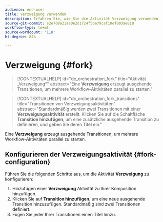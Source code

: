 ```yaml
---
audience: end-user
title: Verzweigung verwenden
description: Erfahren Sie, wie Sie die Aktivität Verzweigung verwenden
source-git-commit: e2e708a21aa0e2d1724f5ba79caf10ef803ae818
workflow-type: tm+mt
source-wordcount: '118'
ht-degree: 84%

---
```



# Verzweigung  {#fork}

>[!CONTEXTUALHELP]
>id="dc_orchestration_fork"
>title="Aktivität „Verzweigung“"
>abstract="Eine **Verzweigung** erzeugt ausgehende Transitionen, um mehrere Workflow-Aktivitäten parallel zu starten."


>[!CONTEXTUALHELP]
>id="dc_orchestration_fork_transitions"
>title="Transitionen von Verzweigungsaktivitäten"
>abstract="Standardmäßig werden zwei Transitionen mit einer **Verzweigungsaktivität** erstellt. Klicken Sie auf die Schaltfläche **Transition hinzufügen**, um eine zusätzliche ausgehende Transition zu definieren, und geben Sie deren Titel ein."

Eine **Verzweigung** erzeugt ausgehende Transitionen, um mehrere Workflow-Aktivitäten parallel zu starten.

## Konfigurieren der Verzweigungsaktivität {#fork-configuration}

Führen Sie die folgenden Schritte aus, um die Aktivität **Verzweigung** zu konfigurieren:

1. Hinzufügen einer **Verzweigung** Aktivität zu Ihrer Komposition hinzufügen.
1. Klicken Sie auf **Transition hinzufügen**, um eine neue ausgehende Transition hinzuzufügen. Standardmäßig sind zwei Transitionen definiert.
1. Fügen Sie jeder Ihrer Transitionen einen Titel hinzu.

